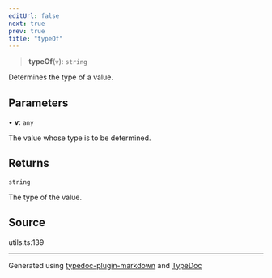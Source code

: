 ```yaml
---
editUrl: false
next: true
prev: true
title: "typeOf"
---
```


> **typeOf**(`v`): `string`

Determines the type of a value.

## Parameters

• **v**: `any`

The value whose type is to be determined.

## Returns

`string`

The type of the value.

## Source

utils.ts:139

***

Generated using [typedoc-plugin-markdown](https://www.npmjs.com/package/typedoc-plugin-markdown) and [TypeDoc](https://typedoc.org/)
